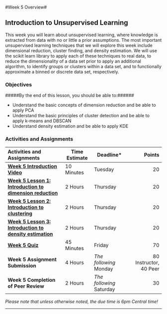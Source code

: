 #Week 5 Overview#

## Introduction to Unsupervised Learning ##

This week you will learn about unsupervised learning, where knowledge is
extracted from data with no or little a prior assumptions. The most
important unsupervised learning techniques that we will explore this
week include dimensional reduction, cluster finding, and density
estimation. We will use the scikit learn library to apply each of these
techniques to real data, to reduce the dimensionality of a data set
prior to apply an additional algorithm, to identify groups or clusters
within a data set, and to functionally approximate a binned or
discrete data set, respectively.

### Objectives ###

#####By the end of this lesson, you should be able to:######

- Understand the basic concepts of dimension reduction and be able to apply PCA
- Understand the basic principles of cluster detection and be able to apply k-means and DBSCAN
- Understand density estimation and be able to apply KDE

### Activities and Assignments ###

|Activities and Assignments | Time Estimate | Deadline* | Points|
|:------| -----|-------|----------:|
|**[Week 5 Introduction Video][wv]** |10 Minutes|Tuesday|20|
|**[Week 5 Lesson 1: Introduction to dimension reduction](lesson1.md)**| 2 Hours |Thursday| 20|
|**[Week 5 Lesson 2: Introduction to clustering](lesson2.md)**| 2 Hours | Thursday | 20 |
|**[Week 5 Lesson 3: Introduction to density estimation](lesson3.md)**| 2 Hours | Thursday| 20 |
|**[Week 5 Quiz][wq]**| 45 Minutes | Friday | 70|
|**Week 5 Assignment Submission**| 4 Hours | *The following* Monday | 80 Instructor, 40 Peer | 
|**Week 5 Completion of Peer Review**| 2 Hours | *The following* Saturday | 30 | 

*Please note that unless otherwise noted, the due time is 6pm Central time!*

----------
[wv]: https://mediaspace.illinois.edu/media/
[wq]: https://learn.illinois.edu/mod/quiz/
